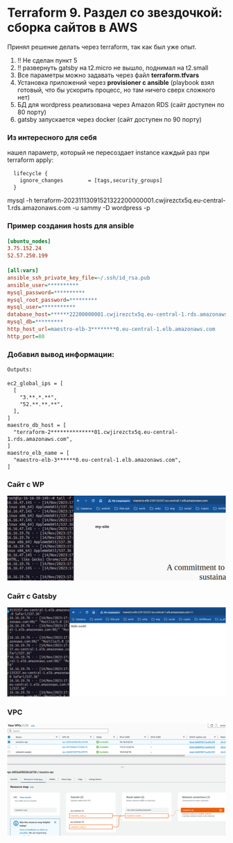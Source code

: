# Terraform 9. Раздел со звездочкой: сборка сайтов в AWS
Принял решение делать через terraform, так как был уже опыт.

1) !! Не сделан пункт 5
1) !! развернуть gatsby на t2.micro не вышло, поднимал на t2.small
1) Все параметры можно задавать через файл **terraform.tfvars**
1) Установка приложений через **provisioner c ansible** (playbook взял готовый, что бы ускорить процесс, но там ничего сверх сложного нет)
1) БД для wordpress реализована через  Amazon RDS (сайт доступен по 80 порту)
1) gatsby запускается через docker (сайт доступен по 90 порту)





### Из интересного для себя
нашел параметр, который не пересоздает instance каждый раз при terraform apply:
```
  lifecycle {
    ignore_changes        = [tags,security_groups]
  }
```

mysql -h terraform-20231113091521322200000001.cwjirezctx5q.eu-central-1.rds.amazonaws.com -u sammy -D wordpress -p


### Пример создания hosts для ansible
```ini
[ubuntu_nodes]
3.75.152.24
52.57.250.199

[all:vars]
ansible_ssh_private_key_file=~/.ssh/id_rsa.pub
ansible_user=**********
mysql_password=**********
mysql_root_password=*********
mysql_user=***********
database_host=******22200000001.cwjirezctx5q.eu-central-1.rds.amazonaws.com
mysql_db=*********
http_host_url=maestro-elb-3********0.eu-central-1.elb.amazonaws.com
http_port=80
```


### Добавил вывод информации:
```
Outputs:

ec2_global_ips = [
  [
    "3.**.*.**",
    "52.**.**.**",
  ],
]
maestro_db_host = [
  "terraform-2**************01.cwjirezctx5q.eu-central-1.rds.amazonaws.com",
]
maestro_elb_name = [
  "maestro-elb-3******0.eu-central-1.elb.amazonaws.com",
]

```

### Сайт с WP
![This is a alt text.](./screen_nginx01.png "This is a sample image.")


### Сайт с Gatsby

![This is a alt text.](./screen_nginx02.png "This is a sample image.")


### VPC

![This is a alt text.](./screen_vpc_aws.png "This is a sample image.")